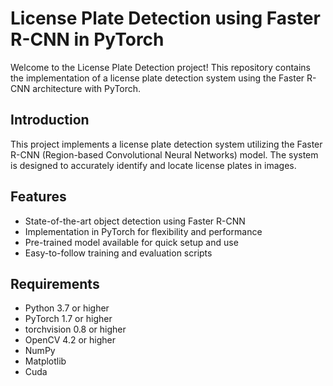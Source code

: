 # License Plate Detection using Faster R-CNN in PyTorch

Welcome to the License Plate Detection project! This repository contains the implementation of a license plate detection system using the Faster R-CNN architecture with PyTorch.


## Introduction

This project implements a license plate detection system utilizing the Faster R-CNN (Region-based Convolutional Neural Networks) model. The system is designed to accurately identify and locate license plates in images.

## Features

- State-of-the-art object detection using Faster R-CNN
- Implementation in PyTorch for flexibility and performance
- Pre-trained model available for quick setup and use
- Easy-to-follow training and evaluation scripts

## Requirements

- Python 3.7 or higher
- PyTorch 1.7 or higher
- torchvision 0.8 or higher
- OpenCV 4.2 or higher
- NumPy
- Matplotlib
- Cuda



